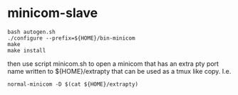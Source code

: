 # minicom-slave

    bash autogen.sh  
    ./configure --prefix=${HOME}/bin-minicom
    make
    make install

then use script minicom.sh to open a minicom that has an
extra pty port name written to ${HOME}/extrapty that can be used
as a tmux like copy. I.e.

    normal-minicom -D $(cat ${HOME}/extrapty)


